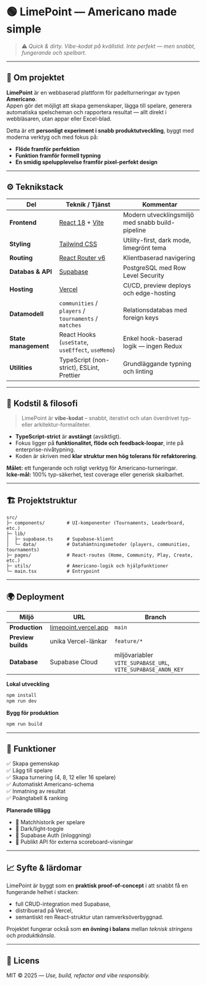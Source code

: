 # 🟢 LimePoint — Americano made simple

> ⚠️ _Quick & dirty. Vibe-kodat på kvällstid. Inte perfekt — men snabbt, fungerande och spelbart._

---

## 🧩 Om projektet

**LimePoint** är en webbaserad plattform för padelturneringar av typen **Americano**.  
Appen gör det möjligt att skapa gemenskaper, lägga till spelare, generera automatiska spelscheman och rapportera resultat — allt direkt i webbläsaren, utan appar eller Excel-blad.

Detta är ett **personligt experiment i snabb produktutveckling**, byggt med moderna verktyg och med fokus på:
- **Flöde framför perfektion**  
- **Funktion framför formell typning**  
- **En smidig spelupplevelse framför pixel-perfekt design**

---

## ⚙️ Teknikstack

| Del                  | Teknik / Tjänst                                            | Kommentar                                        |
| -------------------- | ---------------------------------------------------------- | ------------------------------------------------ |
| **Frontend**         | [React 18](https://react.dev) + [Vite](https://vitejs.dev) | Modern utvecklingsmiljö med snabb build-pipeline |
| **Styling**          | [Tailwind CSS](https://tailwindcss.com)                    | Utility-first, dark mode, limegrönt tema         |
| **Routing**          | [React Router v6](https://reactrouter.com)                 | Klientbaserad navigering                         |
| **Databas & API**    | [Supabase](https://supabase.com)                           | PostgreSQL med Row Level Security                |
| **Hosting**          | [Vercel](https://vercel.com)                               | CI/CD, preview deploys och edge-hosting          |
| **Datamodell**       | `communities` / `players` / `tournaments` / `matches`      | Relationsdatabas med foreign keys                |
| **State management** | React Hooks (`useState`, `useEffect`, `useMemo`)           | Enkel hook-baserad logik — ingen Redux           |
| **Utilities**        | TypeScript (non-strict), ESLint, Prettier                  | Grundläggande typning och linting                |

---

## 🚧 Kodstil & filosofi

> LimePoint är **vibe-kodat** – snabbt, iterativt och utan överdrivet typ- eller arkitektur-formaliteter.

- **TypeScript-strict** är **avstängt** (avsiktligt).  
- Fokus ligger på **funktionalitet, flöde och feedback-loopar**, inte på enterprise-nivåtypning.  
- Koden är skriven med **klar struktur men hög tolerans för refaktorering**.  

**Målet:** ett fungerande och roligt verktyg för Americano-turneringar.  
**Icke-mål:** 100% typ-säkerhet, test coverage eller generisk skalbarhet.

---

## 🏗️ Projektstruktur

```
src/
├─ components/        # UI-komponenter (Tournaments, Leaderboard, etc.)
├─ lib/
│  ├─ supabase.ts     # Supabase-klient
│  └─ data/           # Datahämtningsmetoder (players, communities, tournaments)
├─ pages/             # React-routes (Home, Community, Play, Create, etc.)
├─ utils/             # Americano-logik och hjälpfunktioner
└─ main.tsx           # Entrypoint
```

---

## 🌍 Deployment

| Miljö              | URL                                                  | Branch                                                       |
| ------------------ | ---------------------------------------------------- | ------------------------------------------------------------ |
| **Production**     | [limepoint.vercel.app](https://limepoint.vercel.app) | `main`                                                       |
| **Preview builds** | unika Vercel-länkar                                  | `feature/*`                                                  |
| **Database**       | Supabase Cloud                                       | miljövariabler `VITE_SUPABASE_URL`, `VITE_SUPABASE_ANON_KEY` |

**Lokal utveckling**
```bash
npm install
npm run dev
```

**Bygg för produktion**
```bash
npm run build
```

---

## 🎾 Funktioner

✅ Skapa gemenskap  
✅ Lägg till spelare  
✅ Skapa turnering (4, 8, 12 eller 16 spelare)  
✅ Automatiskt Americano-schema  
✅ Inmatning av resultat  
✅ Poängtabell & ranking  

**Planerade tillägg**
- 🔸 Matchhistorik per spelare  
- 🔸 Dark/light-toggle  
- 🔸 Supabase Auth (inloggning)  
- 🔸 Publikt API för externa scoreboard-visningar  

---

## 📈 Syfte & lärdomar

LimePoint är byggt som en **praktisk proof-of-concept** i att snabbt få en fungerande helhet i stacken:
- full CRUD-integration med Supabase,
- distribuerad på Vercel,
- semantiskt ren React-struktur utan ramverksöverbyggnad.

Projektet fungerar också som **en övning i balans** mellan _teknisk stringens_ och _produktkänsla_.  

---

## 📄 Licens

MIT © 2025 — _Use, build, refactor and vibe responsibly._
